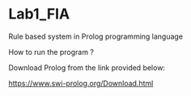 # Lab1_FIA


Rule based system in Prolog programming language



How to run the program ?

Download Prolog from the link provided below:

https://www.swi-prolog.org/Download.html

